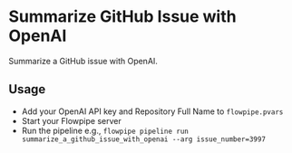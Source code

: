 # Summarize GitHub Issue with OpenAI

Summarize a GitHub issue with OpenAI.

## Usage

- Add your OpenAI API key and Repository Full Name to `flowpipe.pvars`
- Start your Flowpipe server
- Run the pipeline e.g., `flowpipe pipeline run summarize_a_github_issue_with_openai --arg issue_number=3997`
